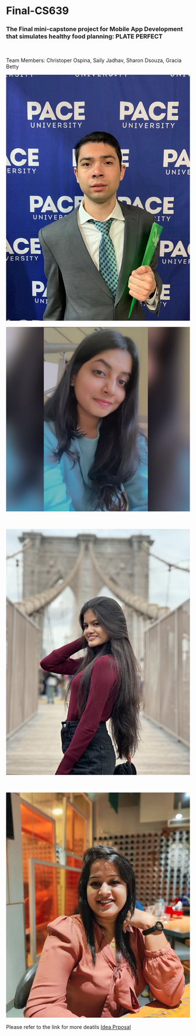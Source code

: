 # Final-CS639

<h3>The Final mini-capstone project for Mobile App Development that simulates healthy food planning: PLATE PERFECT </h3>

 <br/>

Team Members:
Christoper Ospina, Saily Jadhav, Sharon Dsouza, Gracia Betty

![Christoper](assets/Chris.jpeg)
<br/>

![Sharon](assets/Sharon.jpeg)

<br/>

![Gracia](assets/Gracia.jpg)

<br/>

![Saily](assets/Saily.jpeg)
<br/>

Please refer to the link for more deatils [Idea Prposal](https://docs.google.com/document/d/1WH4igLCGn2JayA3ci811kjBUjbGURqBT/edit?usp=sharing&ouid=102167781560686034577&rtpof=true&sd=true)
